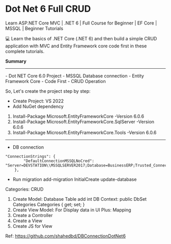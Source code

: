 # Dot Net 6 Full CRUD
Learn ASP.NET Core MVC | .NET 6 | Full Course for Beginner | EF Core | MSSQL | Beginner Tutorials

💻 
Learn the basics of .NET Core (.NET 6) and then build a simple CRUD application with MVC and Entity Framework core code first in these complete tutorials.


<b>Summary</b>
<hr />
- Dot NET Core 6.0 Project
- MSSQL Database connection
- Entity Framework Core
- Code First 
- CRUD Operation


So, Let's create the project step by step:
- Create Project: VS 2022
- Add NuGet dependency
1. Install-Package Microsoft.EntityFrameworkCore -Version 6.0.6
2. Install-Package Microsoft.EntityFrameworkCore.SqlServer -Version 6.0.6
3. Install-Package Microsoft.EntityFrameworkCore.Tools -Version 6.0.6

<hr />

- DB connection
```
"ConnectionStrings": {
        "DefaultConnectionMSSQLNoCred": "Server=DEVSTATION\\MSSQLSERVER2017;Database=BusinessERP;Trusted_Connection=True;MultipleActiveResultSets=true"
    },
```

- Run migration
add-migration InitialCreate
update-database

Categories: CRUD
1. Create Model: Database Table
add int DB Context:
 public DbSet Categories Categories { get; set; }
2. Create View Model: For Display data in UI
Plus: Mapping
3. Create a Controller
4. Create a View
5. Create JS for View


Ref:
https://github.com/shahedbd/DBConnectionDotNet6
